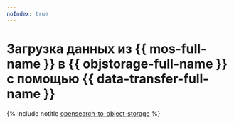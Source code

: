 ```yaml
---
noIndex: true
---
```


# Загрузка данных из {{ mos-full-name }} в {{ objstorage-full-name }} с помощью {{ data-transfer-full-name }}

{% include notitle [opensearch-to-object-storage](../../_tutorials/dataplatform/datatransfer/opensearch-to-object-storage.md) %}